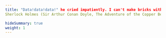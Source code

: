 ```yaml
---
title: "Data!data!data!" he cried impatiently. I can't make bricks without clay.
Sherlock Holmes (Sir Arthur Conan Doyle, The Adventure of the Copper Beeches)"

hideSummary: true
weight: 1
---
```


